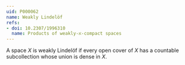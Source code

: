 ```yaml
---
uid: P000062
name: Weakly Lindelöf
refs:
- doi: 10.2307/1996310
  name: Products of weakly-א-compact spaces
---
```

A space $X$ is weakly Lindelöf if every open cover of $X$ has a countable subcollection whose union is dense in $X$.

